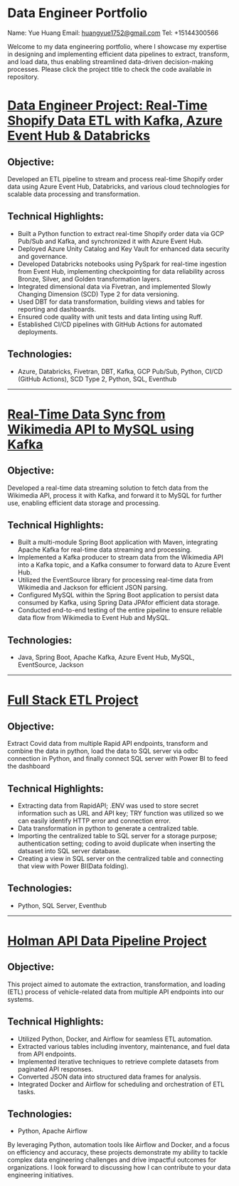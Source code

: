 # Data Engineer Portfolio
Name: Yue Huang
Email: huangyue1752@gmail.com
Tel: +15144300566

Welcome to my data engineering portfolio, where I showcase my expertise in designing and implementing efficient data pipelines to extract, transform, and load data, thus enabling streamlined data-driven decision-making processes. Please click the project title to check the code available in repository.

# [Data Engineer Project: Real-Time Shopify Data ETL with Kafka, Azure Event Hub & Databricks](https://github.com/huangyue1752/DAB_test2)
## Objective:
Developed an ETL pipeline to stream and process real-time Shopify order data using Azure Event Hub, Databricks, and various cloud technologies for scalable data processing and transformation.

## Technical Highlights:
- Built a Python function to extract real-time Shopify order data via GCP Pub/Sub and Kafka, and synchronized it with Azure Event Hub.
- Deployed Azure Unity Catalog and Key Vault for enhanced data security and governance.
- Developed Databricks notebooks using PySpark for real-time ingestion from Event Hub, implementing checkpointing for data reliability across Bronze, Silver, and Golden transformation layers.
- Integrated dimensional data via Fivetran, and implemented Slowly Changing Dimension (SCD) Type 2 for data versioning.
- Used DBT for data transformation, building views and tables for reporting and dashboards.
- Ensured code quality with unit tests and data linting using Ruff.
- Established CI/CD pipelines with GitHub Actions for automated deployments.

## Technologies:
- Azure, Databricks, Fivetran, DBT, Kafka, GCP Pub/Sub, Python, CI/CD (GitHub Actions), SCD Type 2, Python, SQL, Eventhub
  
---

# [Real-Time Data Sync from Wikimedia API to MySQL using Kafka](https://github.com/huangyue1752/kafka_wikimedia_project)
## Objective:
Developed a real-time data streaming solution to fetch data from the Wikimedia API, process it with Kafka, and forward it to MySQL for further use, enabling efficient data storage and processing.

## Technical Highlights:
- Built a multi-module Spring Boot application with Maven, integrating Apache Kafka for real-time data streaming and processing.
- Implemented a Kafka producer to stream data from the Wikimedia API into a Kafka topic, and a Kafka consumer to forward data to Azure Event Hub.
- Utilized the EventSource library for processing real-time data from Wikimedia and Jackson for efficient JSON parsing.
- Configured MySQL within the Spring Boot application to persist data consumed by Kafka, using Spring Data JPAfor efficient data storage.
- Conducted end-to-end testing of the entire pipeline to ensure reliable data flow from Wikimedia to Event Hub and MySQL.

## Technologies:
- Java, Spring Boot, Apache Kafka, Azure Event Hub, MySQL, EventSource, Jackson
  
---

# [Full Stack ETL Project](https://github.com/huangyue1752/Full-Stack-ETL)
## Objective:
Extract Covid data from multiple Rapid API endpoints, transform and combine the data in python, load the data to SQL server via odbc connection in Python, and finally connect SQL server with Power BI to feed the dashboard

## Technical Highlights:
- Extracting data from RapidAPI; .ENV was used to store secret information such as URL and API key; TRY function was utilized so we can easily identify HTTP error and connection error.
- Data transformation in python to generate a centralized table.
- Importing the centralized table to SQL server for a storage purpose; authentication setting; coding to avoid duplicate when inserting the datsaset into SQL server database.
- Creating a view in SQL server on the centralized table and connecting that view with Power BI(Data folding).

## Technologies:
- Python, SQL Server, Eventhub
  
---

# [Holman API Data Pipeline Project](https://github.com/huangyue1752/Holman-ETL-Project)
## Objective:
This project aimed to automate the extraction, transformation, and loading (ETL) process of vehicle-related data from multiple API endpoints into our systems.

## Technical Highlights:
- Utilized Python, Docker, and Airflow for seamless ETL automation.
- Extracted various tables including inventory, maintenance, and fuel data from API endpoints.
- Implemented iterative techniques to retrieve complete datasets from paginated API responses.
- Converted JSON data into structured data frames for analysis.
- Integrated Docker and Airflow for scheduling and orchestration of ETL tasks.

## Technologies:
- Python, Apache Airflow

By leveraging Python, automation tools like Airflow and Docker, and a focus on efficiency and accuracy, these projects demonstrate my ability to tackle complex data engineering challenges and drive impactful outcomes for organizations. I look forward to discussing how I can contribute to your data engineering initiatives.
